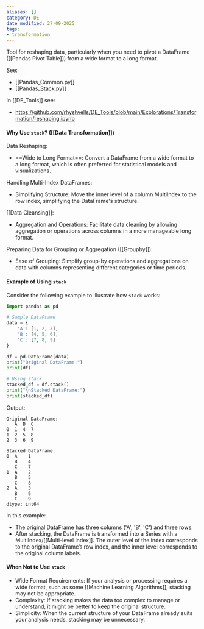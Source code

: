 ```yaml
---
aliases: []
category: DE
date modified: 27-09-2025
tags:
- transformation
---
```

Tool for reshaping data, particularly when you need to pivot a DataFrame ([[Pandas Pivot Table]]) from a wide format to a long format. 

See:
- [[Pandas_Common.py]]
- [[Pandas_Stack.py]]

In [[DE_Tools]] see:
- https://github.com/rhyslwells/DE_Tools/blob/main/Explorations/Transformation/reshaping.ipynb
#### Why Use `stack`? ([[Data Transformation]])

Data Reshaping:
   - ==Wide to Long Format==: Convert a DataFrame from a wide format to a long format, which is often preferred for statistical models and visualizations.

Handling Multi-Index DataFrames:
   - Simplifying Structure: Move the inner level of a column MultiIndex to the row index, simplifying the DataFrame's structure.

[[Data Cleansing]]:
   - Aggregation and Operations: Facilitate data cleaning by allowing aggregation or operations across columns in a more manageable long format.

Preparing Data for Grouping or Aggregation ([[Groupby]]):
   - Ease of Grouping: Simplify group-by operations and aggregations on data with columns representing different categories or time periods.
#### Example of Using `stack`

Consider the following example to illustrate how `stack` works:

```python
import pandas as pd

# Sample DataFrame
data = {
    'A': [1, 2, 3],
    'B': [4, 5, 6],
    'C': [7, 8, 9]
}

df = pd.DataFrame(data)
print("Original DataFrame:")
print(df)

# Using stack
stacked_df = df.stack()
print("\nStacked DataFrame:")
print(stacked_df)
```

Output:
```
Original DataFrame:
   A  B  C
0  1  4  7
1  2  5  8
2  3  6  9

Stacked DataFrame:
0  A    1
   B    4
   C    7
1  A    2
   B    5
   C    8
2  A    3
   B    6
   C    9
dtype: int64
```

In this example:
- The original DataFrame has three columns ('A', 'B', 'C') and three rows.
- After stacking, the DataFrame is transformed into a Series with a MultiIndex/[[Multi-level index]]. The outer level of the index corresponds to the original DataFrame’s row index, and the inner level corresponds to the original column labels.

#### When Not to Use `stack`

- Wide Format Requirements: If your analysis or processing requires a wide format, such as some [[Machine Learning Algorithms]], stacking may not be appropriate.
- Complexity: If stacking makes the data too complex to manage or understand, it might be better to keep the original structure.
- Simplicity: When the current structure of your DataFrame already suits your analysis needs, stacking may be unnecessary.
